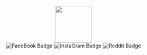 <div id="header" align="center">
  <img src="https://media.giphy.com/media/HwBlFQZFcAoUcPHZdX/giphy.gif" width="100" height="100"/>
  <div id="badges">
    <img src="https://img.shields.io/badge/FaceBook-blue?style=for-the-badge&logo=facebook&logoColor=white" alt="FaceBook Badge"/>
    <img src="https://img.shields.io/badge/Instagram-hotpink?style=for-the-badge&logo=instagram&logoColor=white" alt="InstaGram Badge"/>
    <img src="https://img.shields.io/badge/Reddit-orange?style=for-the-badge&logo=reddit&logoColor=white" alt="Reddit Badge"/>
  </div>
</div>
